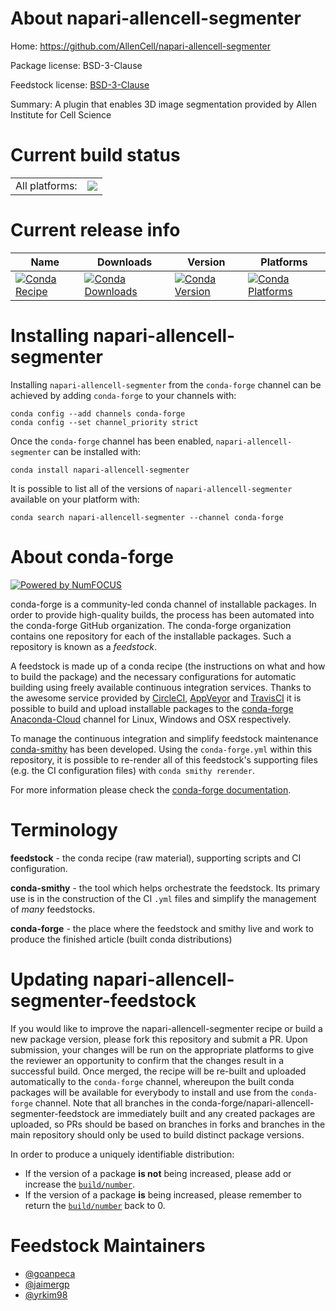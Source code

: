 About napari-allencell-segmenter
================================

Home: https://github.com/AllenCell/napari-allencell-segmenter

Package license: BSD-3-Clause

Feedstock license: [BSD-3-Clause](https://github.com/conda-forge/napari-allencell-segmenter-feedstock/blob/master/LICENSE.txt)

Summary: A plugin that enables 3D image segmentation provided by Allen Institute for Cell Science

Current build status
====================


<table><tr><td>All platforms:</td>
    <td>
      <a href="https://dev.azure.com/conda-forge/feedstock-builds/_build/latest?definitionId=15407&branchName=master">
        <img src="https://dev.azure.com/conda-forge/feedstock-builds/_apis/build/status/napari-allencell-segmenter-feedstock?branchName=master">
      </a>
    </td>
  </tr>
</table>

Current release info
====================

| Name | Downloads | Version | Platforms |
| --- | --- | --- | --- |
| [![Conda Recipe](https://img.shields.io/badge/recipe-napari--allencell--segmenter-green.svg)](https://anaconda.org/conda-forge/napari-allencell-segmenter) | [![Conda Downloads](https://img.shields.io/conda/dn/conda-forge/napari-allencell-segmenter.svg)](https://anaconda.org/conda-forge/napari-allencell-segmenter) | [![Conda Version](https://img.shields.io/conda/vn/conda-forge/napari-allencell-segmenter.svg)](https://anaconda.org/conda-forge/napari-allencell-segmenter) | [![Conda Platforms](https://img.shields.io/conda/pn/conda-forge/napari-allencell-segmenter.svg)](https://anaconda.org/conda-forge/napari-allencell-segmenter) |

Installing napari-allencell-segmenter
=====================================

Installing `napari-allencell-segmenter` from the `conda-forge` channel can be achieved by adding `conda-forge` to your channels with:

```
conda config --add channels conda-forge
conda config --set channel_priority strict
```

Once the `conda-forge` channel has been enabled, `napari-allencell-segmenter` can be installed with:

```
conda install napari-allencell-segmenter
```

It is possible to list all of the versions of `napari-allencell-segmenter` available on your platform with:

```
conda search napari-allencell-segmenter --channel conda-forge
```


About conda-forge
=================

[![Powered by
NumFOCUS](https://img.shields.io/badge/powered%20by-NumFOCUS-orange.svg?style=flat&colorA=E1523D&colorB=007D8A)](https://numfocus.org)

conda-forge is a community-led conda channel of installable packages.
In order to provide high-quality builds, the process has been automated into the
conda-forge GitHub organization. The conda-forge organization contains one repository
for each of the installable packages. Such a repository is known as a *feedstock*.

A feedstock is made up of a conda recipe (the instructions on what and how to build
the package) and the necessary configurations for automatic building using freely
available continuous integration services. Thanks to the awesome service provided by
[CircleCI](https://circleci.com/), [AppVeyor](https://www.appveyor.com/)
and [TravisCI](https://travis-ci.com/) it is possible to build and upload installable
packages to the [conda-forge](https://anaconda.org/conda-forge)
[Anaconda-Cloud](https://anaconda.org/) channel for Linux, Windows and OSX respectively.

To manage the continuous integration and simplify feedstock maintenance
[conda-smithy](https://github.com/conda-forge/conda-smithy) has been developed.
Using the ``conda-forge.yml`` within this repository, it is possible to re-render all of
this feedstock's supporting files (e.g. the CI configuration files) with ``conda smithy rerender``.

For more information please check the [conda-forge documentation](https://conda-forge.org/docs/).

Terminology
===========

**feedstock** - the conda recipe (raw material), supporting scripts and CI configuration.

**conda-smithy** - the tool which helps orchestrate the feedstock.
                   Its primary use is in the construction of the CI ``.yml`` files
                   and simplify the management of *many* feedstocks.

**conda-forge** - the place where the feedstock and smithy live and work to
                  produce the finished article (built conda distributions)


Updating napari-allencell-segmenter-feedstock
=============================================

If you would like to improve the napari-allencell-segmenter recipe or build a new
package version, please fork this repository and submit a PR. Upon submission,
your changes will be run on the appropriate platforms to give the reviewer an
opportunity to confirm that the changes result in a successful build. Once
merged, the recipe will be re-built and uploaded automatically to the
`conda-forge` channel, whereupon the built conda packages will be available for
everybody to install and use from the `conda-forge` channel.
Note that all branches in the conda-forge/napari-allencell-segmenter-feedstock are
immediately built and any created packages are uploaded, so PRs should be based
on branches in forks and branches in the main repository should only be used to
build distinct package versions.

In order to produce a uniquely identifiable distribution:
 * If the version of a package **is not** being increased, please add or increase
   the [``build/number``](https://docs.conda.io/projects/conda-build/en/latest/resources/define-metadata.html#build-number-and-string).
 * If the version of a package **is** being increased, please remember to return
   the [``build/number``](https://docs.conda.io/projects/conda-build/en/latest/resources/define-metadata.html#build-number-and-string)
   back to 0.

Feedstock Maintainers
=====================

* [@goanpeca](https://github.com/goanpeca/)
* [@jaimergp](https://github.com/jaimergp/)
* [@yrkim98](https://github.com/yrkim98/)

